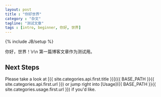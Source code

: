 ```yaml
---
layout: post
title : "你好世界"
category : "杂文"
tagline: "测试文章"
tags : [intro, beginner, 你好, 世界]
---
```

{% include JB/setup %}

你好，世界！\r\n
第一篇博客文章作为测试用。

## Next Steps

Please take a look at [{{ site.categories.api.first.title }}]({{ BASE_PATH }}{{ site.categories.api.first.url }}) 
or jump right into [Usage]({{ BASE_PATH }}{{ site.categories.usage.first.url }}) if you'd like.